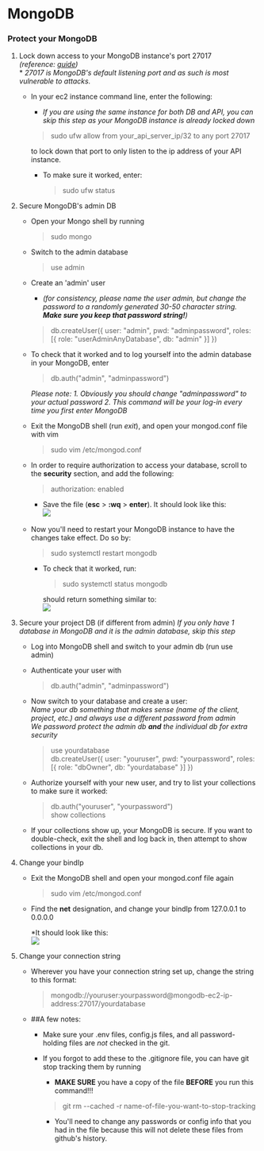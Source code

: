 # MongoDB

### Protect your MongoDB

1. Lock down access to your MongoDB instance's port 27017  
        _(reference: [guide](https://medium.com/@matteocontrini/how-to-setup-auth-in-mongodb-3-0-properly-86b60aeef7e8#.2tbt9or6y))_  
        * _27017 is MongoDB's default listening port and as such is most vulnerable to attacks._ 

     * In your ec2 instance command line, enter the following: 

        * _If you are using the same instance for both DB and API, you can skip this step as your MongoDB instance is already locked down_

        > sudo ufw allow from your_api_server_ip/32 to any port 27017
    
         to lock down that port to only listen to the ip address of your API instance. 
        
         * To make sure it worked, enter: 

            > sudo ufw status

2. Secure MongoDB's admin DB
        
    * Open your Mongo shell by running 

        > sudo mongo
    
    * Switch to the admin database 

        > use admin

    * Create an 'admin' user 
    
        * _(for consistency, please name the user admin, but change the password to a randomly generated 30-50 character string. **Make sure you keep that password string!**)_

        > db.createUser({ user: "admin", pwd: "adminpassword", roles: [{ role: "userAdminAnyDatabase", db: "admin" }] })

    * To check that it worked and to log yourself into the admin database in your MongoDB, enter

        > db.auth("admin", "adminpassword")

        _Please note: 
            1. Obviously you should change "adminpassword" to your actual password
            2. This command will be your log-in every time you first enter MongoDB_

    * Exit the MongoDB shell (run _exit_), and open your mongod.conf file with vim

        > sudo vim /etc/mongod.conf

    * In order to require authorization to access your database, scroll to the **security** section, and add the following: 

        > authorization: enabled

        * Save the file (**esc** > **:wq** > **enter**). It should look like this:  
            ![](../../../media/mongoconf.png)
    
    * Now you'll need to restart your MongoDB instance to have the changes take effect. Do so by: 

        > sudo systemctl restart mongodb

        * To check that it worked, run:

            > sudo systemctl status mongodb

            should return something similar to:  
                ![](../../../media/mongostatus.png)

3. Secure your project DB (if different from admin)
    _If you only have 1 database in MongoDB and it is the admin database, skip this step_

    * Log into MongoDB shell and switch to your admin db (run use admin)

    * Authenticate your user with 

        > db.auth("admin", "adminpassword")

    * Now switch to your database and create a user:   
        _Name your db something that makes sense (name of the client, project, etc.) and always use a different password from admin  
        We password protect the admin db **and** the individual db for extra security_

        > use yourdatabase  
          db.createUser({ user: "youruser", pwd: "yourpassword", roles: [{ role: "dbOwner", db: "yourdatabase" }] })

    * Authorize yourself with your new user, and try to list your collections to make sure it worked: 

        > db.auth("youruser", "yourpassword")  
          show collections

    * If your collections show up, your MongoDB is secure. If you want to double-check, exit the shell and log back in, then attempt to show collections in your db. 

4. Change your bindIp 

    * Exit the MongoDB shell and open your mongod.conf file again

        > sudo vim /etc/mongod.conf

    * Find the **net** designation, and change your bindIp from 127.0.0.1 to 0.0.0.0

        *It should look like this:  
            ![](../../../media/netsettings.png)

5. Change your connection string

    * Wherever you have your connection string set up, change the string to this format: 

        > mongodb://youruser:yourpassword@mongodb-ec2-ip-address:27017/yourdatabase

    * ##A few notes:

        * Make sure your .env files, config.js files, and all password-holding files are _not_ checked in the git.

        * If you forgot to add these to the .gitignore file, you can have git stop tracking them by running 

            * **MAKE SURE** you have a copy of the file **BEFORE** you run this command!!!

            > git rm --cached -r name-of-file-you-want-to-stop-tracking

            * You'll need to change any passwords or config info that you had in the file because this will not delete these files from github's history. 

